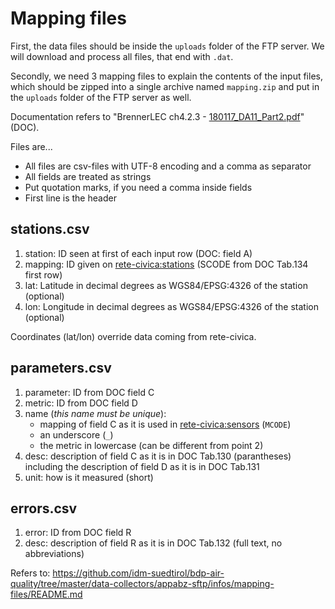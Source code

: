 # Mapping files

First, the data files should be inside the `uploads` folder of the FTP server. We will download and process all files,
that end with `.dat`.

Secondly, we need 3 mapping files to explain the contents of the input files, which should be zipped into a single
archive named `mapping.zip` and put in the `uploads` folder of the FTP server as well.

Documentation refers to "BrennerLEC ch4.2.3 - [180117_DA11_Part2.pdf](https://github.com/idm-suedtirol/bdp-air-quality/blob/master/infos/180117_DA11_Part2.pdf)" (DOC).

Files are...
 - All files are csv-files with UTF-8 encoding and a comma as separator
 - All fields are treated as strings
 - Put quotation marks, if you need a comma inside fields
 - First line is the header

## stations.csv
 1) station: ID seen at first of each input row (DOC: field A)
 2) mapping: ID given on [rete-civica:stations](http://dati.retecivica.bz.it/services/airquality/stations) (SCODE from DOC Tab.134 first row)
 3) lat: Latitude in decimal degrees as WGS84/EPSG:4326 of the station (optional)
 4) lon: Longitude in decimal degrees as WGS84/EPSG:4326 of the station (optional)

Coordinates (lat/lon) override data coming from rete-civica.

## parameters.csv
 1) parameter: ID from DOC field C
 2) metric: ID from DOC field D
 3) name (_this name must be unique_):
	- mapping of field C as it is used in [rete-civica:sensors](http://dati.retecivica.bz.it/services/airquality/sensors) (`MCODE`)
	- an underscore (`_`)
	- the metric in lowercase (can be different from point 2)
 4) desc: description of field C as it is in DOC Tab.130 (parantheses) including the description of field D as it is in DOC Tab.131
 5) unit: how is it measured (short)

## errors.csv
 1) error: ID from DOC field R
 2) desc: description of field R as it is in DOC Tab.132 (full text, no abbreviations)



Refers to:
https://github.com/idm-suedtirol/bdp-air-quality/tree/master/data-collectors/appabz-sftp/infos/mapping-files/README.md

